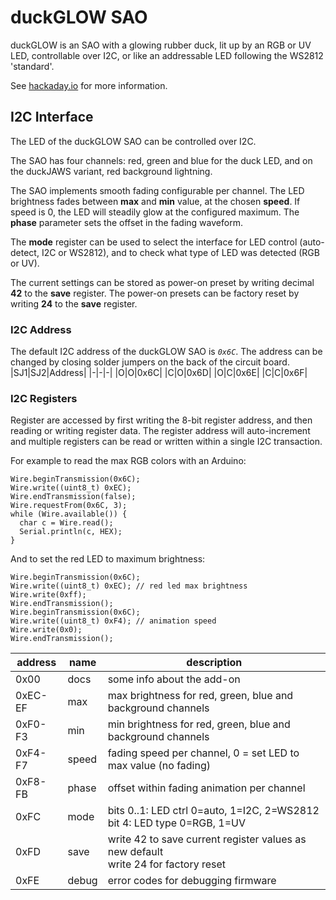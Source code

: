 # duckGLOW SAO

duckGLOW is an SAO with a glowing rubber duck, lit up by an RGB or UV LED,
controllable over I2C, or like an addressable LED following the WS2812
'standard'.

See [hackaday.io](https://hackaday.io/project/198918-duckglow-sao) for more
information.

## I2C Interface

The LED of the duckGLOW SAO can be controlled over I2C. 

The SAO has four channels: red, green and blue for the duck LED, and on the
duckJAWS variant, red background lightning.

The SAO implements smooth fading configurable per channel. The LED brightness
fades between **max** and **min** value, at the chosen **speed**. If speed is 0,
the LED will steadily glow at the configured maximum. The **phase** parameter
sets the offset in the fading waveform.

The **mode** register can be used to select the interface for LED control
(auto-detect, I2C or WS2812), and to check what type of LED was detected
(RGB or UV). 

The current settings can be stored as power-on preset by writing decimal
**42** to the **save** register. The power-on presets can be factory reset by
writing **24** to the **save** register.

### I2C Address

The default I2C address of the duckGLOW SAO is *`0x6C`*. The address can be 
changed by closing solder jumpers on the back of the circuit board. 
|SJ1|SJ2|Address|
|-|-|-|
|O|O|0x6C|
|C|O|0x6D|
|O|C|0x6E|
|C|C|0x6F|

### I2C Registers

Register are accessed by first writing the 8-bit register address, and then
reading or writing register data. The register address will auto-increment
and multiple registers can be read or written within a single I2C transaction. 

For example to read the max RGB colors with an Arduino:
```
Wire.beginTransmission(0x6C);
Wire.write((uint8_t) 0xEC);
Wire.endTransmission(false);
Wire.requestFrom(0x6C, 3);
while (Wire.available()) {
  char c = Wire.read();
  Serial.println(c, HEX);
}
```

And to set the red LED to maximum brightness:

```
Wire.beginTransmission(0x6C);
Wire.write((uint8_t) 0xEC); // red led max brightness
Wire.write(0xff);
Wire.endTransmission();
Wire.beginTransmission(0x6C);
Wire.write((uint8_t) 0xF4); // animation speed
Wire.write(0x0);
Wire.endTransmission();
```

|address|name|description|
|-|-|-|
|0x00| docs | some info about the add-on |
|0xEC-EF | max | max brightness for red, green, blue and background channels |
|0xF0-F3| min | min brightness for red, green, blue and background  channels |
|0xF4-F7| speed | fading speed per channel, 0 = set LED to max value (no fading) |
|0xF8-FB| phase | offset within fading animation per channel |
|0xFC| mode | bits 0..1: LED ctrl 0=auto, 1=I2C, 2=WS2812<br>bit 4: LED type 0=RGB, 1=UV |
|0xFD| save | write 42 to save current register values as new default<br>write 24 for factory reset |
|0xFE| debug | error codes for debugging firmware |
